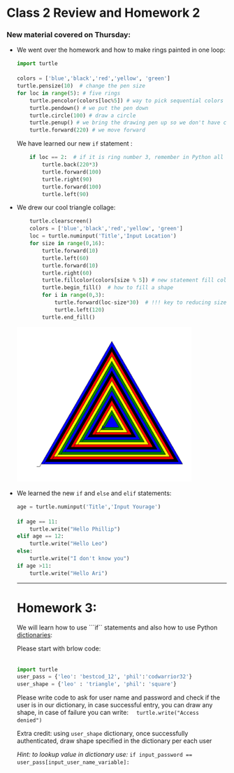 # Class 2 Review and Homework 2 

### New material covered on Thursday:

- We went over the homework and how to make rings painted in one loop:

    ```python
    import turtle

    colors = ['blue','black','red','yellow', 'green']
    turtle.pensize(10)  # change the pen size
    for loc in range(5): # five rings
        turtle.pencolor(colors[loc%5]) # way to pick sequential colors from list of colors
        turtle.pendown() # we put the pen down 
        turtle.circle(100) # draw a circle
        turtle.penup() # we bring the drawing pen up so we don't have connecting lines
        turtle.forward(220) # we move forward
    ```
    We have learned our new ```if``` statement :
    ```python
        if loc == 2:  # if it is ring number 3, remember in Python all loop counting is from 0
            turtle.back(220*3)
            turtle.forward(100)
            turtle.right(90)
            turtle.forward(100)
            turtle.left(90)
    ```

- We drew our cool triangle collage: 
    ```python
        turtle.clearscreen()
        colors = ['blue','black','red','yellow', 'green']
        loc = turtle.numinput('Title','Input Location')
        for size in range(0,16):
            turtle.forward(10)
            turtle.left(60)
            turtle.forward(10)
            turtle.right(60)
            turtle.fillcolor(colors[size % 5]) # new statement fill color
            turtle.begin_fill()  # how to fill a shape
            for i in range(0,3):
                turtle.forward(loc-size*30)  # !!! key to reducing size of the triangle
                turtle.left(120)
            turtle.end_fill()
    ```

    <img src="triangle.PNG" alt="trianlge" width="400"/>

- We learned the new ```if``` and ```else``` and ```elif``` statements:

    ```python
    age = turtle.numinput('Title','Input Yourage')

    if age == 11:
        turtle.write("Hello Phillip")
    elif age == 12:
        turtle.write("Hello Leo")
    else:
        turtle.write("I don't know you")
    if age >11:
        turtle.write("Hello Ari")
    ```
    ---

    # Homework 3:

    We will learn how to use ```if`` statements and also how to use Python [dictionaries](PFK_dict.pdf):

    Please start with brlow code:

    ```python

    import turtle
    user_pass = {'leo': 'bestcod_12', 'phil':'codwarrior32'}
    user_shape = {'leo' : 'triangle', 'phil': 'square'}
    ```

    Please write code to ask for user name and password and check if the user is in our dictionary, in case successful entry, you can draw any shape, in case of failure you can write: ```  turtle.write("Access denied")```

    Extra credit: using ```user_shape``` dictionary, once successfully authenticated, draw shape specified in the dictionary per each user

    *Hint: to lookup value in dictionary use:* ```if input_password == user_pass[input_user_name_variable]:```

